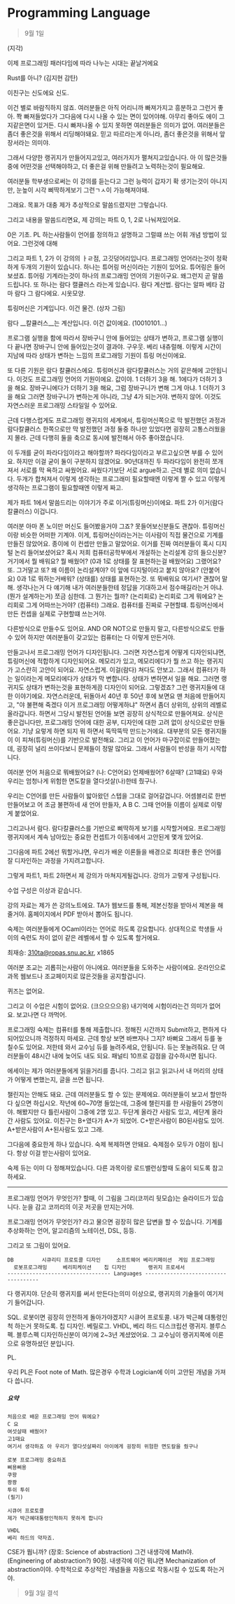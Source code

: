 Programming Language
========

> 9월 1일

(지각)

이제 프로그래밍 패러다임에 따라 나누는 시대는 끝날거에요

Rust를 아니? (김지현 감탄)

이친구는 신도에요 신도.

이건 별로 바람직하지 않죠. 여러분들은 아직 어리니까 빠져가지고 흥분하고 그런거
좋아. 쫙 빠져들었다가 그다음에 다시 나올 수 있는 면이 있어야해. 아무리 좋아도
에이 그지같은면이 있거든. 다시 빠져나올 수 있지 못하면 여러분들은 의미가 없어.
여러분들은 좀더 좋은것을 위해서 리딩해야돼요. 믿고 따르라는게 아니라, 좀더
좋은것을 위해서 앞장서라는 의미야.

그래서 다양한 랭귀지가 만들어지고있고, 여러가지가 펼쳐지고있습니다. 아 이
많은것들중에 어떤것을 선택해야하고, 더 좋은걸 위해 만들려고 노력하는것이
필요해요.

여러분들 학부생으로써는 이 강의를 듣는다고 그런 능력이 갑자기 확 생기는것이
아니지만, 눈높이 시각 삐딱하게보기 그런ㄱㅅ이 가능해져야돼.

그래요. 목표가 대충 제가 추상적으로 말씀드렸지만 그렇습니다.

그리고 내용을 말씀드리면요, 제 강의는 파트 0, 1, 2로 나눠져있어요.

0은 기초. PL 하는사람들이 언어를 정의하고 설명하고 그럴떄 쓰는 어휘 개념 방법이
있어요. 그런것에 대해

그리고 파트 1, 2가 이 강의의 ㅏㄹ점, 고깃덩어리입니다. 프로그래밍 언어라는것이
정확하게 두개의 기원이 있습니다. 하나는 튜어링 머신이라는 기원이 있어요.
튜어링은 들어보셨죠. 튜어링 기계라는것이 하나의 프로그래밍 언어의 기원이구요.
왜그런지 곧 말씀드립니다. 또 하나는 람다 캘큘러스 라는게 있습니다. 람다 계산법.
람다는 알파 베타 감마 람다 그 람다에요. 시옷모양.

튜링머신은 기계입니다. 이건 물건. (상자 그림)

람다 __칼큘러스__는 계산입니다. 이건 값이에요. (10010101...)

프로그램 실행을 함에 따라서 장바구니 안에 들어있는 상태가 변하고, 프로그램
실행이 다 끝나면 장바구니 안에 들어있는것이 결과야. 구우웃. 베리 내츄럴해.
이렇게 시간이 지남에 따라 상태가 변하는 느낌의 프로그래밍 기원이 튜링
머신이에요.

또 다른 기원은 람다 칼큘러스에요. 튜링머신과 람다칼큘러스는 거의 같은해에
고안됩니다. 이것도 프로그래밍 언어의 기원이에요. 값이야. 1 더하기 3을 해.
1에다가 더하기 3을 해요. 장바구니에다가 더하기 3을 해요, 그럼 장바구니가 변해
그게 아냐. 1 더하기 3을 해요 그러면 장바구니가 변하는게 아니라, 그냥 4가
되는거야. 변하지 않어. 이것도 자연스러운 프로그래밍 스타일일 수 있어요.

근데 다행스럽게도 프로그래밍 랭귀지의 세계에서, 튜링머신쪽으로 막 발전했던
과정과 람다칼큘러스 한쪽으로만 막 발전했던 과정 둘중 하나만 있었다면 굉장히
고통스러웠을지 몰라. 근데 다행히 둘을 축으로 동시에 발전해서 아주 좋아졌습니다.

이 두개를 굳이 파라다임이라고 해야할까? 파라다임이라고 부르고싶으면 부를 수
있어요. 하지만 이걸 굳이 둘이 구분하지 않겠어요. 90년대까진 두 파라다임이 완전히
쪼개져서 서로를 막 욕하고 싸웠어요. 싸웠다기보단 서로 argue하고. 근데 별로 의미
없습니다. 두개가 합쳐져서 이렇게 생각하는 프로그래미 필요할때엔 이렇게 짤 수
있고 이렇게 생각하는 프로그램이 필요할때엔 이렇게 짜고.

제가 파트 1에서 말씀드리는 이야기가 주로 이거(튜링머신)이에요. 파트 2가
이거(람다칼큘러스) 이겁니다.

여러분 아마 폰 노이만 머신도 들어봤을거야 그죠? 못들어보신분들도 괜찮아.
튜링머신이랑 비슷한 어떠한 기계야. 이게, 튜링머신이라는거는 이사람이 직접
물건으로 기계를 만들진 않았어요. 종이에 이 컨셉만 만들고 말았어요. 이거를 진짜
여러분들이 혹시 디지털 논리 들어보셨어요? 혹시 저희 컴퓨터공학부에서 개설하는
논리설계 강의 들으신분? 거기에서 뭘 배워요? 뭘 배웠어? (0과 1로 상태를 잘
표현하는걸 배웠어요) 그랬어요? 또. 그거말고 또? 왜 이름이 논리설계야? 이 앞에
디지털이라고 붙지 않아요? (안붙어요) 0과 1로 뭐하는거배워? (상태를) 상태를
표현하는것. 또 뭐배워요 여기서? 괜찮어 말해. 생각나는거 다 얘기해 내가
여러분들한테 정답을 기대하고서 점수매길라는거 아냐. (뭔가 설계하는거) 쪼금
심한데. 그 뭔가는 뭘까? (논리회로) 논리회로 그게 뭐에요? 논리회로 그게
어따쓰는거야? (컴퓨터) 그래요. 컴퓨터를 진짜로 구현할떄. 튜링머신에서 만든
컨셉을 실제로 구현할떄 쓰는거야.

다른방식으로 만들수도 있어요. AND OR NOT으로 만들지 말고, 다른방식으로도 만들 수
있어 하지만 여러분들이 갖고있는 컴퓨터는 다 이렇게 만든거야.

만들고나서 프로그래밍 언어가 디자인됩니다. 그러면 자연스럽게 어떻게
디자인되냐면, 튜링머신에 적합하게 디자인되어요. 메모리가 있고, 메모리에다가 뭘
쓰고 하는 랭귀지가 고스란히 고안이 되어요. 자연스럽게. 이걸(람다) 쳐다도 안보고.
그래서 컴퓨터가 하는 일이라는게 메모리에다가 상태가 막 변합니다. 상태가 변하면서
일을 해요. 그러면 랭귀지도 상태가 변하는것을 표현하게끔 디자인이 되어요.
그렇겠죠? 그런 랭귀지들에 대한 이야기에요. 자연스러운데, 뒤돌아서 40년 후 50년
후에 보면요 맨 처음에 만들어지고, "야 불편해 죽겠다 이거 프로그래밍 어떻게하냐"
하면서 좀더 상위의, 상위의 레벨로 올라갑니다. 하면서 그당시 발전된 언어들 보면
굉장히 상식적으로 만들어져요. 상식은 좋은겁니다만, 프로그래밍 언어에 대한 공부,
디자인에 대한 고려 없이 상식으로만 만들어요. 기냥 요렇게 하면 되지 뭐 하면서
뚝딱뚝딱 만드는거에요. 대부분의 모든 랭귀지들이 이 피쳐(튜링머신)를 기반으로
발전해요. 그리고 이 언어가 마구잡이로 만들어졌는데, 굉장히 널리 쓰이다보니
문제들이 정말 많아요. 그래서 사람들이 반성을 하기 시작합니다.

여러분 언어 처음으로 뭐배웠어요? (나: C언어요) 언제배웠어? 6살때? (고1떄요) 우와
우리는 엄청나게 위험한 면도칼을 열다섯살(나)한테 줬구나.

우리는 C언어를 만든 사람들이 밟아왔던 스텝을 그대로 걸어갈겁니다. 어셈블리로
한번 만들어보고 어 조금 불편하네 새 언어 만들자, A B C. 그때 언어들 이름이
실제로 이렇게 붙었어요.

그리고나서 람다. 람다칼큘러스를 기반으로 삐딱하게 보기를 시작할거에요.
프로그래밍 랭귀지에서 계속 남아있는 중요한 컨셉트가 이동네에서 고안된게 몇개
있어요.

그다음에 파트 2에선 뭐할거냐면, 우리가 배운 이론들을 배경으로 최대한 좋은 언어를
잘 디자인하는 과정을 가지려고합니다.

그렇게 파트1, 파트 2하면서 제 강의가 마쳐지게될겁니다. 강의가 고렇게 구성됩니다.

수업 구성은 이상과 같습니다.

강의 자료는 제가 쓴 강의노트에요. TA가 웹보드를 통해, 제본신청을 받아서 제본을
해줄거야. 홈페이지에서 PDF 받아서 뽑아도 됩니다.

숙제는 여러분들에게 OCaml이라는 언어로 하도록 강요합니다. 상대적으로 학생들
사이의 숙련도 차이 없이 같은 레벨에서 할 수 있도록 할거에요.

최재승: 310ta@ropas.snu.ac.kr, x1865

여러분 조교는 괴롭히는사람이 아니에요. 여러분들을 도와주는 사람이에요.
온라인으로 과목 웹보드나 조교페이지로 많은것들을 공지할겁니다.

퀴즈는 없어요.

그리고 이 수업은 시험이 없어요. (크으으으으응) 내기억에 시험이라는건 의미가
없어요. 보고나면 다 까먹어.

프로그래밍 숙제는 컴퓨터를 통해 제출합니다. 정해진 시간까지 Submit하고, 편하게
다 되어있으니까 걱정하지 마세요. 근데 항상 보면 바쁘자나 그지? 바뻐요 그래서
듀를 놓칠수도 있어요. 저한테 와서 교수님 듀를 늘려주세요, 안됩니다. 듀는
못늘려줘요. 단 여러분들이 48시간 내에 늦어도 내도 되요. 패널티 10프로 감점을
감수하시면 됩니다.

에세이는 제가 여러분들에게 읽을거리를 줍니다. 그리고 읽고 읽고나서 내 머리의
상태가 어떻게 변했는지, 글을 쓰면 됩니다.

챌린지는 안해도 돼요. 근데 여러분들도 할 수 있는 문제에요. 여러분들이 보고서
할만하다 싶으면 하십시오. 작년에 60~70명 들었는데, 그중에 챌린지를 한 사람들이
25명이야. 해봤지만 다 틀린사람이 그중에 2명 있고. 두단계 올라간 사람도 있고,
세단계 올라간 사람도 있어요. 이친구는 B+였다가 A+가 되었어. C+받은사람이
B0된사람도 있어. A+받은사람이 A+된사람도 있고 그래.

그다음에 중요한게 하나 있습니다. 숙제 복제하면 안돼요. 숙제점수 모두가 0점이
됩니다. 항상 이걸 받는사람이 있어요.

숙제 듀는 이미 다 정해져있습니다. 다른 과목이랑 로드밸런싱할때 도움이 되도록
참고하세요.

--------

프로그래밍 언어가 무엇인가? 할때, 이 그림을 그리(코끼리 뒷모습)는 슬라이드가
있습니다. 눈을 감고 코끼리의 이곳 저곳을 만지는거야.

프로그래밍 언어가 무엇인가? 라고 물으면 굉장히 많은 답변을 할 수 있습니다.
기계를 추상화하는 언어, 알고리즘의 노테이션, DSL, 등등.

그리고 또 그림이 있어요.

```
DB         시큐리티 프로토콜 디자인     소프트웨어 베리키페이션  게임 프로그래밍
  로봇프로그래밍     베리피케이션    칩 디자인       랭귀지 프로세서
--------------------------------- Languages ------------------------------------
```

다 랭귀지야. 단순히 랭귀지를 써서 만든다는의미 이상으로, 랭귀지의 기술들이
여기저기 들어갑니다.

SQL. 로봇이면 굉장히 안전하게 돌아가야겠지? 시큐어 프로토콜. 내가 박근혜
대통령인척 하는거 못하도록. 칩 디자인. 베릴로그. VHDL, 베리 하드 디스크립션
랭귀지. 블루스펙. 블루스펙 디자인하신분이 여기에 2~3년 계셨었어요. 그 교수님이
랭귀지쪽에 이론으로 유명하셨던 분입니다.

PL.

우리 PL은 Foot note of Math. 많은경우 수학과 Logician에 이미 고안된 개념을
가져다 씁니다.

##### 요약
```
처음으로 배운 프로그래밍 언어 뭐에요?
C 요
여섯살때 배웠어?
고1때요
여기서 생각하죠 아 우리가 열다섯살짜리 아이에게 굉장히 위험한 면도칼을 줬구나
```
```
로봇 프로그래밍 중요하죠
삐용삐용
쿠왕
쾅쾅
투쉬 투쉬
(필기)
```
```
시큐어 프로토콜
제가 박근혜대통령인척하지 못하게 합니다
```
```
VHDL
베리 하드의 약자죠.
```

CSE가 뭡니까? (장호: Science of abstraction) 그건 내생각에 Math야.
(Engineering of abstraction?) 90점. 내생각에 이건 뭐냐면 Mechanization of
abstraction이야. 수학적으로 추상적인 개념들을 자동으로 작동시킬 수 있도록
하는거야.

> 9월 3일 결석
